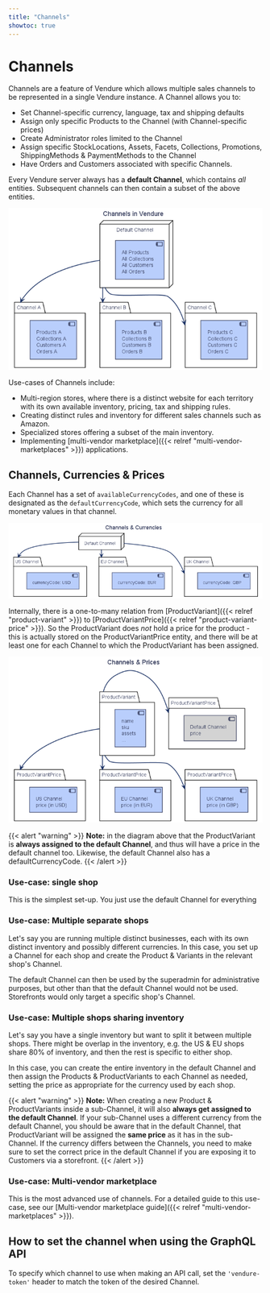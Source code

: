 ```yaml
---
title: "Channels"
showtoc: true
---
```


# Channels

Channels are a feature of Vendure which allows multiple sales channels to be represented in a single Vendure instance. A Channel allows you to:

* Set Channel-specific currency, language, tax and shipping defaults
* Assign only specific Products to the Channel (with Channel-specific prices)
* Create Administrator roles limited to the Channel
* Assign specific StockLocations, Assets, Facets, Collections, Promotions, ShippingMethods & PaymentMethods to the Channel
* Have Orders and Customers associated with specific Channels.

Every Vendure server always has a **default Channel**, which contains _all_ entities. Subsequent channels can then contain a subset of the above entities.

![channels_diagram.png](channels_diagram.png)

Use-cases of Channels include:

* Multi-region stores, where there is a distinct website for each territory with its own available inventory, pricing, tax and shipping rules.
* Creating distinct rules and inventory for different sales channels such as Amazon.
* Specialized stores offering a subset of the main inventory.
* Implementing [multi-vendor marketplace]({{< relref "multi-vendor-marketplaces" >}}) applications.

## Channels, Currencies & Prices

Each Channel has a set of `availableCurrencyCodes`, and one of these is designated as the `defaultCurrencyCode`, which sets the currency for all monetary values in that channel.

![channels_currencies_diagram.png](channels_currencies_diagram.png)

Internally, there is a one-to-many relation from [ProductVariant]({{< relref "product-variant" >}}) to [ProductVariantPrice]({{< relref "product-variant-price" >}}). So the ProductVariant does _not_ hold a price for the product - this is actually stored on the ProductVariantPrice entity, and there will be at least one for each Channel to which the ProductVariant has been assigned.

![channels_prices_diagram.png](channels_prices_diagram.png)

{{< alert "warning" >}}
**Note:** in the diagram above that the ProductVariant is **always assigned to the default Channel**, and thus will have a price in the default channel too. Likewise, the default Channel also has a defaultCurrencyCode.
{{< /alert >}}

### Use-case: single shop

This is the simplest set-up. You just use the default Channel for everything

### Use-case: Multiple separate shops

Let's say you are running multiple distinct businesses, each with its own distinct inventory and possibly different currencies. In this case, you set up a Channel for each shop and create the Product & Variants in the relevant shop's Channel.

The default Channel can then be used by the superadmin for administrative purposes, but other than that the default Channel would not be used. Storefronts would only target a specific shop's Channel.

### Use-case: Multiple shops sharing inventory

Let's say you have a single inventory but want to split it between multiple shops. There might be overlap in the inventory, e.g. the US & EU shops share 80% of inventory, and then the rest is specific to either shop.

In this case, you can create the entire inventory in the default Channel and then assign the Products & ProductVariants to each Channel as needed, setting the price as appropriate for the currency used by each shop.

{{< alert "warning" >}}
**Note:** When creating a new Product & ProductVariants inside a sub-Channel, it will also **always get assigned to the default Channel**. If your sub-Channel uses a different currency from the default Channel, you should be aware that in the default Channel, that ProductVariant will be assigned the **same price** as it has in the sub-Channel. If the currency differs between the Channels, you need to make sure to set the correct price in the default Channel if you are exposing it to Customers via a storefront. 
{{< /alert >}}

### Use-case: Multi-vendor marketplace

This is the most advanced use of channels. For a detailed guide to this use-case, see our [Multi-vendor marketplace guide]({{< relref "multi-vendor-marketplaces" >}}).


## How to set the channel when using the GraphQL API

To specify which channel to use when making an API call, set the `'vendure-token'` header to match the token of the desired Channel.

